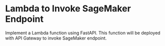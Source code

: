 # Lambda to Invoke SageMaker Endpoint

Implement a Lambda function using FastAPI. This function will be deployed with API Gateway to invoke SageMaker endpoint.
